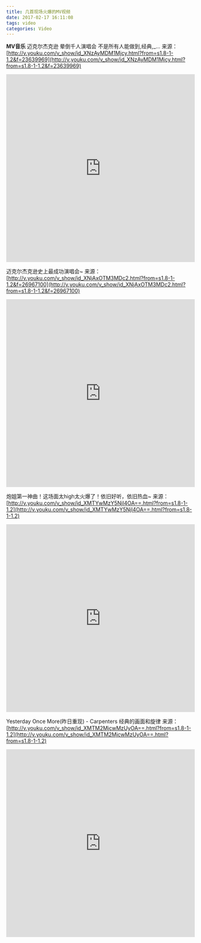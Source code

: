 ```yaml
---
title: 几首现场火爆的MV视频
date: 2017-02-17 16:11:08
tags: video
categories: Video
---
```

**MV音乐**
迈克尔杰克逊 晕倒千人演唱会 不是所有人能做到,经典,_...
来源：[http://v.youku.com/v_show/id_XNzAyMDM1Mjcy.html?from=s1.8-1-1.2&f=23639969](http://v.youku.com/v_show/id_XNzAyMDM1Mjcy.html?from=s1.8-1-1.2&f=23639969)
<!--more-->
<iframe height=500 width=100% src="http://player.youku.com/embed/XNzAyMDM1Mjcy" frameborder=0 allowfullscreen></iframe> 

迈克尔杰克逊史上最成功演唱会~
来源：[http://v.youku.com/v_show/id_XNjAxOTM3MDc2.html?from=s1.8-1-1.2&f=26967100](http://v.youku.com/v_show/id_XNjAxOTM3MDc2.html?from=s1.8-1-1.2&f=26967100)
<iframe height=500 width=100% src="http://player.youku.com/embed/XNjAxOTM3MDc2" frameborder=0 allowfullscreen></iframe> 

炮姐第一神曲！这场面太high太火爆了！依旧好听，依旧热血~
来源：[http://v.youku.com/v_show/id_XMTYwMzY5NjI4OA==.html?from=s1.8-1-1.2](http://v.youku.com/v_show/id_XMTYwMzY5NjI4OA==.html?from=s1.8-1-1.2)
<iframe height=500 width=100% src="http://player.youku.com/embed/XMTYwMzY5NjI4OA==" frameborder=0 allowfullscreen></iframe> 

Yesterday Once More(昨日重现) - Carpenters 经典的画面和旋律
来源：[http://v.youku.com/v_show/id_XMTM2MjcwMzUyOA==.html?from=s1.8-1-1.2](http://v.youku.com/v_show/id_XMTM2MjcwMzUyOA==.html?from=s1.8-1-1.2)
<iframe height=500 width=100% src="http://player.youku.com/embed/XMTM2MjcwMzUyOA==" frameborder=0 allowfullscreen></iframe> 
